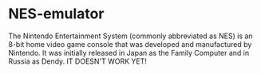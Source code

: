 # NES-emulator

The Nintendo Entertainment System (commonly abbreviated as NES) is an 8-bit home video game console that was developed and manufactured by Nintendo. 
It was initially released in Japan as the Family Computer and in Russia as Dendy. 
IT DOESN'T WORK YET!
